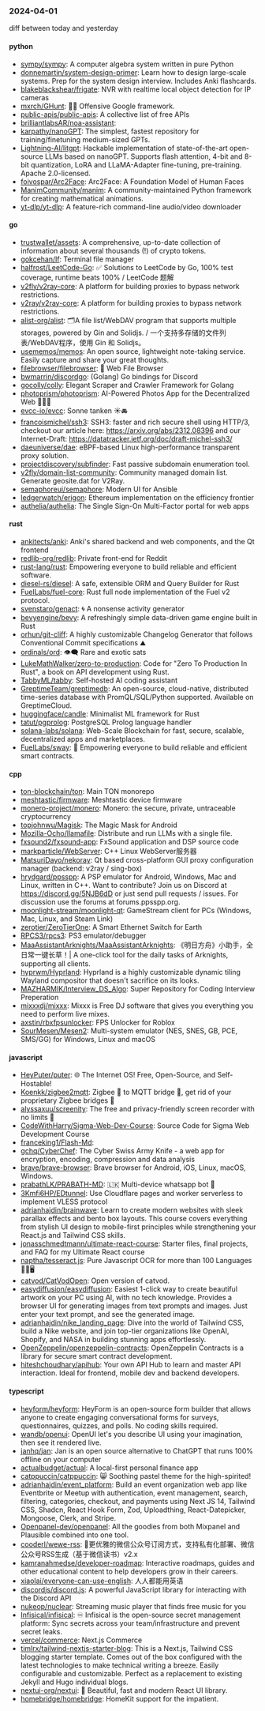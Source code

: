### 2024-04-01
diff between today and yesterday

#### python
* [sympy/sympy](https://github.com/sympy/sympy): A computer algebra system written in pure Python
* [donnemartin/system-design-primer](https://github.com/donnemartin/system-design-primer): Learn how to design large-scale systems. Prep for the system design interview. Includes Anki flashcards.
* [blakeblackshear/frigate](https://github.com/blakeblackshear/frigate): NVR with realtime local object detection for IP cameras
* [mxrch/GHunt](https://github.com/mxrch/GHunt): 🕵️‍♂️ Offensive Google framework.
* [public-apis/public-apis](https://github.com/public-apis/public-apis): A collective list of free APIs
* [brilliantlabsAR/noa-assistant](https://github.com/brilliantlabsAR/noa-assistant): 
* [karpathy/nanoGPT](https://github.com/karpathy/nanoGPT): The simplest, fastest repository for training/finetuning medium-sized GPTs.
* [Lightning-AI/litgpt](https://github.com/Lightning-AI/litgpt): Hackable implementation of state-of-the-art open-source LLMs based on nanoGPT. Supports flash attention, 4-bit and 8-bit quantization, LoRA and LLaMA-Adapter fine-tuning, pre-training. Apache 2.0-licensed.
* [foivospar/Arc2Face](https://github.com/foivospar/Arc2Face): Arc2Face: A Foundation Model of Human Faces
* [ManimCommunity/manim](https://github.com/ManimCommunity/manim): A community-maintained Python framework for creating mathematical animations.
* [yt-dlp/yt-dlp](https://github.com/yt-dlp/yt-dlp): A feature-rich command-line audio/video downloader

#### go
* [trustwallet/assets](https://github.com/trustwallet/assets): A comprehensive, up-to-date collection of information about several thousands (!) of crypto tokens.
* [gokcehan/lf](https://github.com/gokcehan/lf): Terminal file manager
* [halfrost/LeetCode-Go](https://github.com/halfrost/LeetCode-Go): ✅ Solutions to LeetCode by Go, 100% test coverage, runtime beats 100% / LeetCode 题解
* [v2fly/v2ray-core](https://github.com/v2fly/v2ray-core): A platform for building proxies to bypass network restrictions.
* [v2ray/v2ray-core](https://github.com/v2ray/v2ray-core): A platform for building proxies to bypass network restrictions.
* [alist-org/alist](https://github.com/alist-org/alist): 🗂️A file list/WebDAV program that supports multiple storages, powered by Gin and Solidjs. / 一个支持多存储的文件列表/WebDAV程序，使用 Gin 和 Solidjs。
* [usememos/memos](https://github.com/usememos/memos): An open source, lightweight note-taking service. Easily capture and share your great thoughts.
* [filebrowser/filebrowser](https://github.com/filebrowser/filebrowser): 📂 Web File Browser
* [bwmarrin/discordgo](https://github.com/bwmarrin/discordgo): (Golang) Go bindings for Discord
* [gocolly/colly](https://github.com/gocolly/colly): Elegant Scraper and Crawler Framework for Golang
* [photoprism/photoprism](https://github.com/photoprism/photoprism): AI-Powered Photos App for the Decentralized Web 🌈💎✨
* [evcc-io/evcc](https://github.com/evcc-io/evcc): Sonne tanken ☀️🚘
* [francoismichel/ssh3](https://github.com/francoismichel/ssh3): SSH3: faster and rich secure shell using HTTP/3, checkout our article here: https://arxiv.org/abs/2312.08396 and our Internet-Draft: https://datatracker.ietf.org/doc/draft-michel-ssh3/
* [daeuniverse/dae](https://github.com/daeuniverse/dae): eBPF-based Linux high-performance transparent proxy solution.
* [projectdiscovery/subfinder](https://github.com/projectdiscovery/subfinder): Fast passive subdomain enumeration tool.
* [v2fly/domain-list-community](https://github.com/v2fly/domain-list-community): Community managed domain list. Generate geosite.dat for V2Ray.
* [semaphoreui/semaphore](https://github.com/semaphoreui/semaphore): Modern UI for Ansible
* [ledgerwatch/erigon](https://github.com/ledgerwatch/erigon): Ethereum implementation on the efficiency frontier
* [authelia/authelia](https://github.com/authelia/authelia): The Single Sign-On Multi-Factor portal for web apps

#### rust
* [ankitects/anki](https://github.com/ankitects/anki): Anki's shared backend and web components, and the Qt frontend
* [redlib-org/redlib](https://github.com/redlib-org/redlib): Private front-end for Reddit
* [rust-lang/rust](https://github.com/rust-lang/rust): Empowering everyone to build reliable and efficient software.
* [diesel-rs/diesel](https://github.com/diesel-rs/diesel): A safe, extensible ORM and Query Builder for Rust
* [FuelLabs/fuel-core](https://github.com/FuelLabs/fuel-core): Rust full node implementation of the Fuel v2 protocol.
* [svenstaro/genact](https://github.com/svenstaro/genact): 🌀 A nonsense activity generator
* [bevyengine/bevy](https://github.com/bevyengine/bevy): A refreshingly simple data-driven game engine built in Rust
* [orhun/git-cliff](https://github.com/orhun/git-cliff): A highly customizable Changelog Generator that follows Conventional Commit specifications ⛰️
* [ordinals/ord](https://github.com/ordinals/ord): 👁‍🗨 Rare and exotic sats
* [LukeMathWalker/zero-to-production](https://github.com/LukeMathWalker/zero-to-production): Code for "Zero To Production In Rust", a book on API development using Rust.
* [TabbyML/tabby](https://github.com/TabbyML/tabby): Self-hosted AI coding assistant
* [GreptimeTeam/greptimedb](https://github.com/GreptimeTeam/greptimedb): An open-source, cloud-native, distributed time-series database with PromQL/SQL/Python supported. Available on GreptimeCloud.
* [huggingface/candle](https://github.com/huggingface/candle): Minimalist ML framework for Rust
* [tatut/pgprolog](https://github.com/tatut/pgprolog): PostgreSQL Prolog language handler
* [solana-labs/solana](https://github.com/solana-labs/solana): Web-Scale Blockchain for fast, secure, scalable, decentralized apps and marketplaces.
* [FuelLabs/sway](https://github.com/FuelLabs/sway): 🌴 Empowering everyone to build reliable and efficient smart contracts.

#### cpp
* [ton-blockchain/ton](https://github.com/ton-blockchain/ton): Main TON monorepo
* [meshtastic/firmware](https://github.com/meshtastic/firmware): Meshtastic device firmware
* [monero-project/monero](https://github.com/monero-project/monero): Monero: the secure, private, untraceable cryptocurrency
* [topjohnwu/Magisk](https://github.com/topjohnwu/Magisk): The Magic Mask for Android
* [Mozilla-Ocho/llamafile](https://github.com/Mozilla-Ocho/llamafile): Distribute and run LLMs with a single file.
* [fxsound2/fxsound-app](https://github.com/fxsound2/fxsound-app): FxSound application and DSP source code
* [markparticle/WebServer](https://github.com/markparticle/WebServer): C++ Linux WebServer服务器
* [MatsuriDayo/nekoray](https://github.com/MatsuriDayo/nekoray): Qt based cross-platform GUI proxy configuration manager (backend: v2ray / sing-box)
* [hrydgard/ppsspp](https://github.com/hrydgard/ppsspp): A PSP emulator for Android, Windows, Mac and Linux, written in C++. Want to contribute? Join us on Discord at https://discord.gg/5NJB6dD or just send pull requests / issues. For discussion use the forums at forums.ppsspp.org.
* [moonlight-stream/moonlight-qt](https://github.com/moonlight-stream/moonlight-qt): GameStream client for PCs (Windows, Mac, Linux, and Steam Link)
* [zerotier/ZeroTierOne](https://github.com/zerotier/ZeroTierOne): A Smart Ethernet Switch for Earth
* [RPCS3/rpcs3](https://github.com/RPCS3/rpcs3): PS3 emulator/debugger
* [MaaAssistantArknights/MaaAssistantArknights](https://github.com/MaaAssistantArknights/MaaAssistantArknights): 《明日方舟》小助手，全日常一键长草！| A one-click tool for the daily tasks of Arknights, supporting all clients.
* [hyprwm/Hyprland](https://github.com/hyprwm/Hyprland): Hyprland is a highly customizable dynamic tiling Wayland compositor that doesn't sacrifice on its looks.
* [MAZHARMIK/Interview_DS_Algo](https://github.com/MAZHARMIK/Interview_DS_Algo): Super Repository for Coding Interview Preperation
* [mixxxdj/mixxx](https://github.com/mixxxdj/mixxx): Mixxx is Free DJ software that gives you everything you need to perform live mixes.
* [axstin/rbxfpsunlocker](https://github.com/axstin/rbxfpsunlocker): FPS Unlocker for Roblox
* [SourMesen/Mesen2](https://github.com/SourMesen/Mesen2): Multi-system emulator (NES, SNES, GB, PCE, SMS/GG) for Windows, Linux and macOS

#### javascript
* [HeyPuter/puter](https://github.com/HeyPuter/puter): 🌐 The Internet OS! Free, Open-Source, and Self-Hostable!
* [Koenkk/zigbee2mqtt](https://github.com/Koenkk/zigbee2mqtt): Zigbee 🐝 to MQTT bridge 🌉, get rid of your proprietary Zigbee bridges 🔨
* [alyssaxuu/screenity](https://github.com/alyssaxuu/screenity): The free and privacy-friendly screen recorder with no limits 🎥
* [CodeWithHarry/Sigma-Web-Dev-Course](https://github.com/CodeWithHarry/Sigma-Web-Dev-Course): Source Code for Sigma Web Development Course
* [franceking1/Flash-Md](https://github.com/franceking1/Flash-Md): 
* [gchq/CyberChef](https://github.com/gchq/CyberChef): The Cyber Swiss Army Knife - a web app for encryption, encoding, compression and data analysis
* [brave/brave-browser](https://github.com/brave/brave-browser): Brave browser for Android, iOS, Linux, macOS, Windows.
* [prabathLK/PRABATH-MD](https://github.com/prabathLK/PRABATH-MD): 🇱🇰 Multi-device whatsapp bot 🎉
* [3Kmfi6HP/EDtunnel](https://github.com/3Kmfi6HP/EDtunnel): Use Cloudflare pages and worker serverless to implement VLESS protocol
* [adrianhajdin/brainwave](https://github.com/adrianhajdin/brainwave): Learn to create modern websites with sleek parallax effects and bento box layouts. This course covers everything from stylish UI design to mobile-first principles while strengthening your React.js and Tailwind CSS skills.
* [jonasschmedtmann/ultimate-react-course](https://github.com/jonasschmedtmann/ultimate-react-course): Starter files, final projects, and FAQ for my Ultimate React course
* [naptha/tesseract.js](https://github.com/naptha/tesseract.js): Pure Javascript OCR for more than 100 Languages 📖🎉🖥
* [catvod/CatVodOpen](https://github.com/catvod/CatVodOpen): Open version of catvod.
* [easydiffusion/easydiffusion](https://github.com/easydiffusion/easydiffusion): Easiest 1-click way to create beautiful artwork on your PC using AI, with no tech knowledge. Provides a browser UI for generating images from text prompts and images. Just enter your text prompt, and see the generated image.
* [adrianhajdin/nike_landing_page](https://github.com/adrianhajdin/nike_landing_page): Dive into the world of Tailwind CSS, build a Nike website, and join top-tier organizations like OpenAI, Shopify, and NASA in building stunning apps effortlessly.
* [OpenZeppelin/openzeppelin-contracts](https://github.com/OpenZeppelin/openzeppelin-contracts): OpenZeppelin Contracts is a library for secure smart contract development.
* [hiteshchoudhary/apihub](https://github.com/hiteshchoudhary/apihub): Your own API Hub to learn and master API interaction. Ideal for frontend, mobile dev and backend developers.

#### typescript
* [heyform/heyform](https://github.com/heyform/heyform): HeyForm is an open-source form builder that allows anyone to create engaging conversational forms for surveys, questionnaires, quizzes, and polls. No coding skills required.
* [wandb/openui](https://github.com/wandb/openui): OpenUI let's you describe UI using your imagination, then see it rendered live.
* [janhq/jan](https://github.com/janhq/jan): Jan is an open source alternative to ChatGPT that runs 100% offline on your computer
* [actualbudget/actual](https://github.com/actualbudget/actual): A local-first personal finance app
* [catppuccin/catppuccin](https://github.com/catppuccin/catppuccin): 😸 Soothing pastel theme for the high-spirited!
* [adrianhajdin/event_platform](https://github.com/adrianhajdin/event_platform): Build an event organization web app like Eventbrite or Meetup with authentication, event management, search, filtering, categories, checkout, and payments using Next JS 14, Tailwind CSS, Shadcn, React Hook Form, Zod, Uploadthing, React-Datepicker, Mongoose, Clerk, and Stripe.
* [Openpanel-dev/openpanel](https://github.com/Openpanel-dev/openpanel): All the goodies from both Mixpanel and Plausible combined into one tool.
* [cooderl/wewe-rss](https://github.com/cooderl/wewe-rss): 🤗更优雅的微信公众号订阅方式，支持私有化部署、微信公众号RSS生成（基于微信读书）v2.x
* [kamranahmedse/developer-roadmap](https://github.com/kamranahmedse/developer-roadmap): Interactive roadmaps, guides and other educational content to help developers grow in their careers.
* [xiaolai/everyone-can-use-english](https://github.com/xiaolai/everyone-can-use-english): 人人都能用英语
* [discordjs/discord.js](https://github.com/discordjs/discord.js): A powerful JavaScript library for interacting with the Discord API
* [nukeop/nuclear](https://github.com/nukeop/nuclear): Streaming music player that finds free music for you
* [Infisical/infisical](https://github.com/Infisical/infisical): ♾ Infisical is the open-source secret management platform: Sync secrets across your team/infrastructure and prevent secret leaks.
* [vercel/commerce](https://github.com/vercel/commerce): Next.js Commerce
* [timlrx/tailwind-nextjs-starter-blog](https://github.com/timlrx/tailwind-nextjs-starter-blog): This is a Next.js, Tailwind CSS blogging starter template. Comes out of the box configured with the latest technologies to make technical writing a breeze. Easily configurable and customizable. Perfect as a replacement to existing Jekyll and Hugo individual blogs.
* [nextui-org/nextui](https://github.com/nextui-org/nextui): 🚀 Beautiful, fast and modern React UI library.
* [homebridge/homebridge](https://github.com/homebridge/homebridge): HomeKit support for the impatient.
